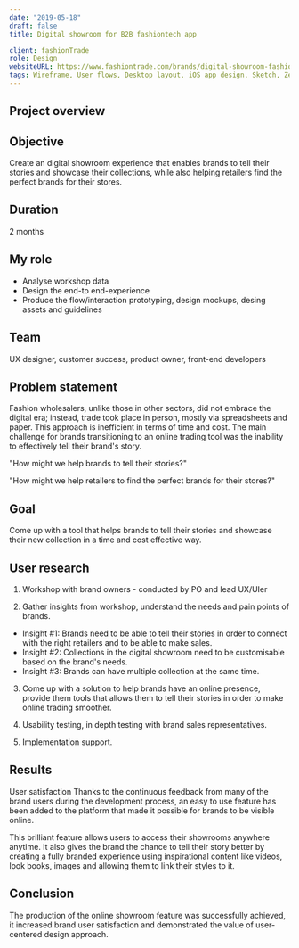 ```yaml
---
date: "2019-05-18"
draft: false
title: Digital showroom for B2B fashiontech app

client: fashionTrade
role: Design
websiteURL: https://www.fashiontrade.com/brands/digital-showroom-fashion/
tags: Wireframe, User flows, Desktop layout, iOS app design, Sketch, Zeplin, InVision
---
```


## Project overview
## Objective
Create an digital showroom experience that enables brands to tell their stories and showcase their collections, while also helping retailers find the perfect brands for their stores.

## Duration
2 months

## My role
- Analyse workshop data
- Design the end-to end-experience
- Produce the flow/interaction prototyping, design mockups, desing assets and guidelines

## Team
UX designer, customer success, product owner, front-end developers

## Problem statement
Fashion wholesalers, unlike those in other sectors, did not embrace the digital era; instead, trade took place in person, mostly via spreadsheets and paper. This approach is inefficient in terms of time and cost. The main challenge for brands transitioning to an online trading tool was the inability to effectively tell their brand's story.

"How might we help brands to tell their stories?"

"How might we help retailers to find the perfect brands for their stores?"

## Goal
Come up with a tool that helps brands to tell their stories and showcase their new collection in a time and cost effective way. 

## User research
1. Workshop with brand owners - conducted by PO and lead UX/UIer


2. Gather insights from workshop, understand the needs and pain points of brands.
  - Insight #1: Brands need to be able to tell their stories in order to connect with the right retailers and to be able to make sales.
  - Insight #2: Collections in the digital showroom need to be customisable based on the brand's needs.
  - Insight #3: Brands can have multiple collection at the same time.

3. Come up with a solution to help brands have an online presence, provide them tools that allows them to tell their stories in order to make online trading smoother.


4. Usability testing, in depth testing with brand sales representatives.
5. Implementation support. 


## Results
User satisfaction
Thanks to the continuous feedback from many of the brand users during the development process, an easy to use feature has been added to the platform that made it possible for brands to be visible online.

This brilliant feature allows users to access their showrooms anywhere anytime. It also gives the brand the chance to tell their story better by creating a fully branded experience using inspirational content like videos, look books, images and allowing them to link their styles to it.

## Conclusion
The production of the online showroom feature was successfully achieved, it increased brand user satisfaction and demonstrated the value of user-centered design approach. 
